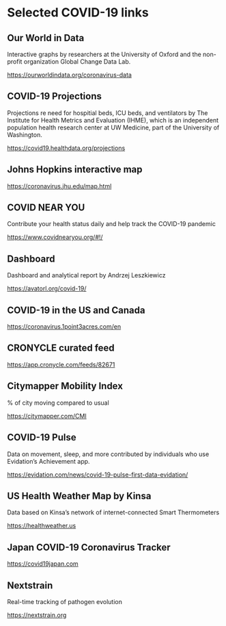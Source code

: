 # Selected COVID-19 links

## Our World in Data

Interactive graphs by researchers at the University of Oxford and the non-profit organization Global Change Data Lab. 

<https://ourworldindata.org/coronavirus-data>

## COVID-19 Projections

Projections re need for hospitial beds, ICU beds, and ventilators by The Institute for Health Metrics and Evaluation (IHME), which is an independent population health research center at UW Medicine, part of the University of Washington.

https://covid19.healthdata.org/projections

## Johns Hopkins interactive map

https://coronavirus.jhu.edu/map.html

## COVID NEAR YOU

Contribute your health status daily and help track the COVID-19 pandemic

https://www.covidnearyou.org/#!/

## Dashboard

Dashboard and analytical report by Andrzej Leszkiewicz

https://avatorl.org/covid-19/

## COVID-19 in the US and Canada

https://coronavirus.1point3acres.com/en

## CRONYCLE curated feed

https://app.cronycle.com/feeds/82671

## Citymapper Mobility Index

% of city moving compared to usual

https://citymapper.com/CMI

## COVID-19 Pulse

Data on movement, sleep, and more contributed by individuals who use Evidation’s Achievement app.

https://evidation.com/news/covid-19-pulse-first-data-evidation/

## US Health Weather Map by Kinsa

Data based on Kinsa’s network of internet-connected Smart Thermometers

https://healthweather.us

## Japan COVID-19 Coronavirus Tracker

https://covid19japan.com

## Nextstrain

Real-time tracking of pathogen evolution

https://nextstrain.org

## Social Distancing Scoreboard

Compare your community's social distancing activity to its activity prior to COVID-19.

https://www.unacast.com/covid19/social-distancing-scoreboard

## 91-DIVOC

https://91-divoc.com/pages/covid-visualization/


